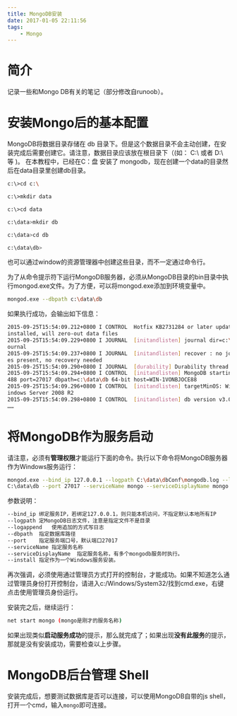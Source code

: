 ```yaml
---
title: MongoDB安装
date: 2017-01-05 22:11:56
tags:
    - Mongo
---
```


# 简介

记录一些和Mongo DB有关的笔记（部分修改自runoob）。


# 安装Mongo后的基本配置
MongoDB将数据目录存储在 db 目录下。但是这个数据目录不会主动创建，在安装完成后需要创建它。请注意，数据目录应该放在根目录下（(如： C:\ 或者 D:\ 等 )。
在本教程中，已经在C：盘 安装了 mongodb，现在创建一个data的目录然后在data目录里创建db目录。

  ```bash
  c:\>cd c:\

  c:\>mkdir data

  c:\>cd data

  c:\data>mkdir db

  c:\data>cd db

  c:\data\db>
  ```

也可以通过window的资源管理器中创建这些目录，而不一定通过命令行。

为了从命令提示符下运行MongoDB服务器，必须从MongoDB目录的bin目录中执行mongod.exe文件。为了方便，可以将mongod.exe添加到环境变量中。

  ```bash
  mongod.exe --dbpath c:\data\db
  ```

如果执行成功，会输出如下信息：

  ```bash
  2015-09-25T15:54:09.212+0800 I CONTROL  Hotfix KB2731284 or later update is not
  installed, will zero-out data files
  2015-09-25T15:54:09.229+0800 I JOURNAL  [initandlisten] journal dir=c:\data\db\j
  ournal
  2015-09-25T15:54:09.237+0800 I JOURNAL  [initandlisten] recover : no journal fil
  es present, no recovery needed
  2015-09-25T15:54:09.290+0800 I JOURNAL  [durability] Durability thread started
  2015-09-25T15:54:09.294+0800 I CONTROL  [initandlisten] MongoDB starting : pid=2
  488 port=27017 dbpath=c:\data\db 64-bit host=WIN-1VONBJOCE88
  2015-09-25T15:54:09.296+0800 I CONTROL  [initandlisten] targetMinOS: Windows 7/W
  indows Server 2008 R2
  2015-09-25T15:54:09.298+0800 I CONTROL  [initandlisten] db version v3.0.6
  ……
  ```

# 将MongoDB作为服务启动

请注意，必须有**管理权限**才能运行下面的命令。执行以下命令将MongoDB服务器作为Windows服务运行：

  ```bash
  mongod.exe --bind_ip 127.0.0.1 --logpath C:\data\dbConf\mongodb.log --logappend --dbpath 
  C:\data\db --port 27017 --serviceName mongo --serviceDisplayName mongo --install
  ```

参数说明：

  ```bash
  --bind_ip 绑定服务IP，若绑定127.0.0.1，则只能本机访问，不指定默认本地所有IP
  --logpath	定MongoDB日志文件，注意是指定文件不是目录
  --logappend	使用追加的方式写日志
  --dbpath	指定数据库路径
  --port	指定服务端口号，默认端口27017
  --serviceName	指定服务名称
  --serviceDisplayName	指定服务名称，有多个mongodb服务时执行。
  --install	指定作为一个Windows服务安装。
  ```

再次强调，必须使用通过管理员方式打开的控制台，才能成功。如果不知道怎么通过管理员身份打开控制台，请进入c:/Windows/System32/找到cmd.exe，右键点击使用管理员身份运行。

安装完之后，继续运行：

  ```bash
  net start mongo (mongo是刚才的服务名称)
  ```

如果出现类似**启动服务成功**的提示，那么就完成了；如果出现**没有此服务**的提示，那就是没有安装成功，需要检查以上步骤。

# MongoDB后台管理 Shell
安装完成后，想要测试数据库是否可以连接，可以使用MongoDB自带的js shell，打开一个cmd，输入`mongo`即可连接。

